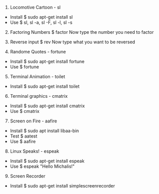 1. Locomotive Cartoon - sl
- Install
$ sudo apt-get install sl
- Use
$ sl, sl -a, sl -F, sl -l, sl -s


2. Factoring Numbers
$ factor
Now type the number you need to factor


3. Reverse input
$ rev
Now type what you want to be reversed

4. Randome Quotes - fortune
- Install
$ sudo apt-get install fortune
- Use
$ fortune



5. Terminal Animation - toilet
- Install
$ sudo apt-get install toilet


6. Terminal graphics - cmatrix
- Install
$ sudo apt-get install cmatrix
- Use
$ cmatrix


7. Screen on Fire - aafire
- Install
$ sudo apt install libaa-bin
- Test
$ aatest
- Use
$ aafire


8. Linux Speaks! - espeak
- Install
$ sudo apt-get install espeak
- Use
$ espeak "Hello Michalis!"


9. Screen Recorder
- Install
$ sudo apt-get install simplescreenrecorder